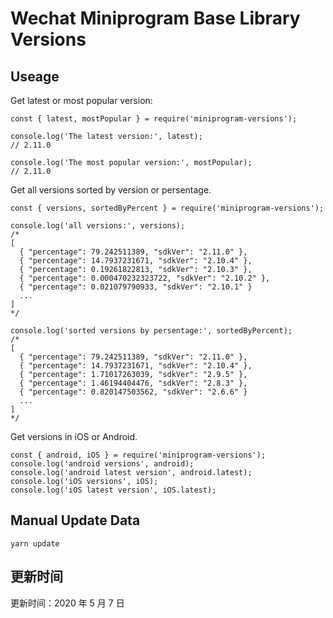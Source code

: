 
# Wechat Miniprogram Base Library Versions

## Useage

Get latest or most popular version:

```;
const { latest, mostPopular } = require('miniprogram-versions');

console.log('The latest version:', latest);
// 2.11.0

console.log('The most popular version:', mostPopular);
// 2.11.0

```

Get all versions sorted by version or persentage.

```
const { versions, sortedByPercent } = require('miniprogram-versions');

console.log('all versions:', versions);
/*
[
  { "percentage": 79.242511389, "sdkVer": "2.11.0" },
  { "percentage": 14.7937231671, "sdkVer": "2.10.4" },
  { "percentage": 0.19261822813, "sdkVer": "2.10.3" },
  { "percentage": 0.000470232323722, "sdkVer": "2.10.2" },
  { "percentage": 0.021079790933, "sdkVer": "2.10.1" }
  ...
]
*/

console.log('sorted versions by persentage:', sortedByPercent);
/*
[
  { "percentage": 79.242511389, "sdkVer": "2.11.0" },
  { "percentage": 14.7937231671, "sdkVer": "2.10.4" },
  { "percentage": 1.71017263039, "sdkVer": "2.9.5" },
  { "percentage": 1.46194404476, "sdkVer": "2.8.3" },
  { "percentage": 0.820147503562, "sdkVer": "2.6.6" }
  ...
]
*/
```

Get versions in iOS or Android.

```
const { android, iOS } = require('miniprogram-versions');
console.log('android versions', android);
console.log('android latest version', android.latest);
console.log('iOS versions', iOS);
console.log('iOS latest version', iOS.latest);
```

## Manual Update Data

```
yarn update
```

## 更新时间

更新时间：2020 年 5 月 7 日

